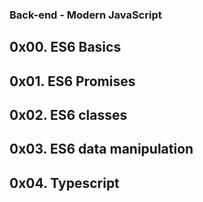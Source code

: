 ### Back-end - Modern JavaScript

## 0x00. ES6 Basics

## 0x01. ES6 Promises

## 0x02. ES6 classes

## 0x03. ES6 data manipulation

## 0x04. Typescript
